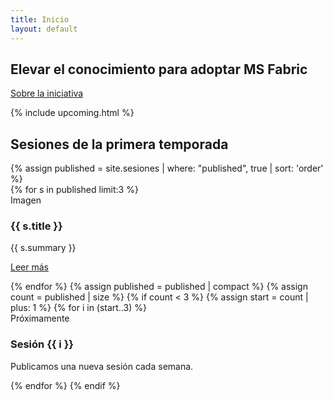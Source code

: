 ```yaml
---
title: Inicio
layout: default
---
```

<section class="hero">
  <h1>Elevar el conocimiento para adoptar MS Fabric</h1>
  <a class="btn" href="{{ '/sobre-la-iniciativa/' | relative_url }}">Sobre la iniciativa</a>
</section>

{% include upcoming.html %}

<section class="section">
  <h2>Sesiones de la primera temporada</h2>
  {% assign published = site.sesiones | where: "published", true | sort: 'order' %}
  <div class="card-grid">
    {% for s in published limit:3 %}
      <article class="card">
        <div class="placeholder">Imagen</div>
        <h3>{{ s.title }}</h3>
        <p>{{ s.summary }}</p>
        <p><a class="btn" href="{{ s.url | relative_url }}">Leer más</a></p>
      </article>
    {% endfor %}
  {% assign published = published | compact %}
    {% assign count = published | size %}
    <!-- Debug: count={{ count }} -->
    {% if count < 3 %}
      {% assign start = count | plus: 1 %}
      {% for i in (start..3) %}
      <article class="card">
        <div class="placeholder">Próximamente</div>
        <h3>Sesión {{ i }}</h3>
        <p>Publicamos una nueva sesión cada semana.</p>
      </article>
      {% endfor %}
    {% endif %}
  </div>
</section>